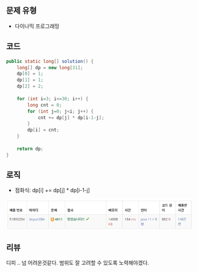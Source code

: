 ## 문제 유형
- 다이나믹 프로그래밍

## 코드
```java
public static long[] solution() {
    long[] dp = new long[31];
    dp[0] = 1;
    dp[1] = 1;
    dp[2] = 2;

    for (int i=3; i<=30; i++) {
        long cnt = 0;
        for (int j=0; j<i; j++) {
            cnt += dp[j] * dp[i-1-j];
        }
        dp[i] = cnt;
    }

    return dp;
}
```

## 로직
- 점화식: dp[i] += dp[j] * dp[i-1-j]

![img.png](img.png)

## 리뷰
디피 .. 넘 어려운것같다.
범위도 잘 고려할 수 있도록 노력해야겠다.